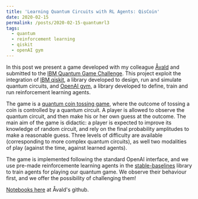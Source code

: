 ```yaml
---
title: 'Learning Quantum Circuits with RL Agents: QisCoin'
date: 2020-02-15
permalink: /posts/2020-02-15-quantumrl3
tags:
  - quantum
  - reinforcement learning
  - qiskit
  - openAI gym
---
```


In this post we present a game developed with my colleague [Åvald](https://www.mn.uio.no/ifi/english/people/aca/aavalds/index.html) and submitted to the [IBM Quantum Game Challenge](https://ibmqawards.com/). This project exploit the integration of [IBM qiskit](https://qiskit.org/), a library developed to design, run and simulate quantum circuits, and [OpenAI gym](http://gym.openai.com/docs/), a library developed to define, train and run reinforcement learning agents.

The game is a [quantum coin tossing game](https://github.uio.no/fabiomz/gym-qiscoin), where the outcome of tossing a coin is controlled by a quantum circuit. A player is allowed to observe the quantum circuit, and then make his or her own guess at the outcome. The main aim of the game is didactic: a player is expected to improve its knowledge of random circuit, and rely on the final probability amplitudes to make a reasonable guess. Three levels of difficulty are available (corresponding to more complex quantum circuits), as well two modalities of play (against the time, against learned agents).

The game is implemented following the standard OpenAI interface, and we use pre-made reinforcemente learning agents in the [stable-baselines](https://github.com/hill-a/stable-baselines) library to train agents for playing our quantum game. We  observe their behaviour first, and we offer the possibility of challenging them!

[Notebooks here](https://github.com/avalds/QisCoin) at Åvald's github.
